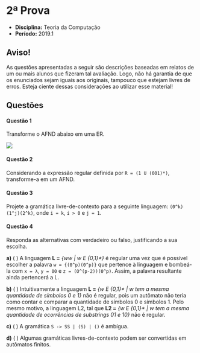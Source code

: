 # 2ª Prova

- **Disciplina:** Teoria da Computação
- **Período:** 2019.1

## Aviso!

As questões apresentadas a seguir são descrições baseadas em relatos de um ou mais alunos que fizeram tal avaliação. Logo, não há garantia de que os enunciados sejam iguais aos originais, tampouco que estejam livres de erros. Esteja ciente dessas considerações ao utilizar esse material!

## Questões

#### Questão 1 

Transforme o AFND abaixo em uma ER.

![](https://user-images.githubusercontent.com/14113480/61055213-5fa55180-a3c7-11e9-8bf2-09ea4c07142f.png)

#### Questão 2 

Considerando a expressão regular definida por `R = (1 U (001)*)`, transforme-a em um AFND.

#### Questão 3 

Projete a gramática livre-de-contexto para a seguinte linguagem: `(0^k)(1^j)(2^k)`, onde `i = k`, `i > 0` e `j = 1`.

#### Questão 4

Responda as alternativas com verdadeiro ou falso, justificando a sua escolha.  

**a)** ( ) A linguagem **L =** *{ww | w E {0,1}\*}* é regular uma vez que é possível escolher a palavra `w = {(0^p)(0^p)}` que pertence à linguagem e bombeá-la com `x = λ`, `y = 00` e `z = (O^(p-2))(0^p)`. Assim, a palavra resultante ainda pertencerá a L.  

**b)** ( ) Intuitivamente a linguagem **L =** *{w E {0,1}\* | w tem a mesma quantidade de símbolos 0 e 1}* não é regular, pois um autômato não teria como contar e comparar a quantidade de símbolos 0 e símbolos 1. Pelo mesmo motivo, a linguagem L2, tal que **L2 =** *{w E {0,1}\* | w tem a mesma quantidade de ocorrências de substrings 01 e 10}* não é regular.
  
**c)** ( ) A gramática `S -> SS | (S) | ()` é ambígua. 

**d)** ( )  Algumas gramáticas livres-de-contexto podem ser convertidas em autômatos finitos.